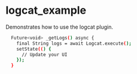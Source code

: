 # logcat_example

Demonstrates how to use the logcat plugin.

```sh
  Future<void> _getLogs() async {
    final String logs = await Logcat.execute();
    setState(() {
      // Update your UI
    });
  }
```